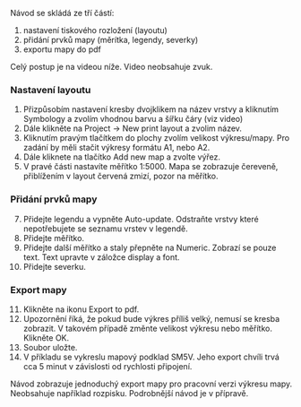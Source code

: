 Návod se skládá ze tří částí:
1. nastavení tiskového rozložení (layoutu)
2. přidání prvků mapy (měrítka, legendy, severky)
3. exportu mapy do pdf

Celý postup je na videou níže. Video neobsahuje zvuk.

### Nastavení layoutu

1. Přizpůsobím nastavení kresby dvojklikem na název vrstvy a kliknutím Symbology a zvolím vhodnou barvu a šířku čáry (viz video)
2. Dále klikněte na Project -> New print layout a zvolim název. 
3. Kliknutím pravým tlačítkem do plochy zvolím velikost výkresu/mapy. Pro zadání by měli stačit výkresy formátu A1, nebo A2. 
4. Dále kliknete na tlačítko Add new map a zvolte výřez. 
5. V pravé části nastavíte měřítko 1:5000. Mapa se zobrazuje čereveně, přiblížením v layout červená zmizí, pozor na měřítko.

### Přidání prvků mapy

7. Přidejte legendu a vypněte Auto-update. Odstraňte vrstvy které nepotřebujete se seznamu vrstev v legendě. 
8. Přidejte měřítko.
9. Přidejte další měřítko a staly přepněte na Numeric. Zobrazí se pouze text. Text upravte v záložce display a font. 
10. Přidejte severku.

### Export mapy

11. Klikněte na ikonu Export to pdf. 
12. Upozornění říká, že pokud bude výkres příliš velký, nemusí se kresba zobrazit. V takovém případě změnte velikost výkresu nebo měřítko. Klikněte OK.
13. Soubor uložte. 
14. V příkladu se vykreslu mapový podklad SM5V. Jeho export chvíli trvá cca 5 minut v závislosti od rychlosti připojení. 


Návod zobrazuje jednoduchý export mapy pro pracovní verzi výkresu mapy. Neobsahuje například rozpisku. Podrobnější návod je v přípravě. 




